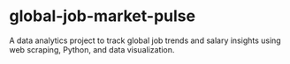 # global-job-market-pulse
A data analytics project to track global job trends and salary insights using web scraping, Python, and data visualization.
